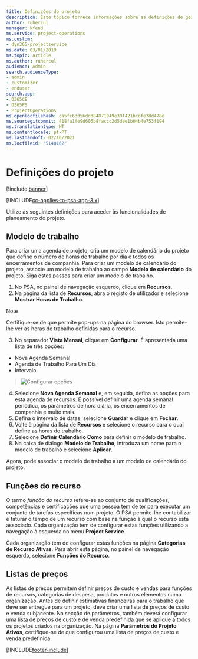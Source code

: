 ```yaml
---
title: Definições do projeto
description: Este tópico fornece informações sobre as definições de gestão do projeto.
author: ruhercul
manager: kfend
ms.service: project-operations
ms.custom:
- dyn365-projectservice
ms.date: 03/01/2019
ms.topic: article
ms.author: ruhercul
audience: Admin
search.audienceType:
- admin
- customizer
- enduser
search.app:
- D365CE
- D365PS
- ProjectOperations
ms.openlocfilehash: ca5fc63d56ddd84871949e38f421bcdfe38d478e
ms.sourcegitcommit: 418fa1fe9d605b8faccc2d5dee1b04b4e753f194
ms.translationtype: HT
ms.contentlocale: pt-PT
ms.lasthandoff: 02/10/2021
ms.locfileid: "5148162"
---
```

# <a name="project-settings"></a>Definições do projeto

[!include [banner](../includes/psa-now-project-operations.md)]

[!INCLUDE[cc-applies-to-psa-app-3.x](../includes/cc-applies-to-psa-app-3x.md)]

Utilize as seguintes definições para aceder às funcionalidades de planeamento do projeto.

## <a name="work-template"></a>Modelo de trabalho

Para criar uma agenda de projeto, cria um modelo de calendário do projeto que define o número de horas de trabalho por dia e todos os encerramentos de companhia. Para criar um modelo de calendário do projeto, associe um modelo de trabalho ao campo **Modelo de calendário** do projeto. Siga estes passos para criar um modelo de trabalho.

1. No PSA, no painel de navegação esquerdo, clique em **Recursos**. 
2. Na página da lista de **Recursos**, abra o registo de utilizador e selecione **Mostrar Horas de Trabalho**.

  > [!NOTE]
  > Certifique-se de que permite pop-ups na página do browser. Isto permite-lhe ver as horas de trabalho definidas para o recurso.
  
3. No separador **Vista Mensal**, clique em **Configurar**. É apresentada uma lista de três opções: 

  - Nova Agenda Semanal
  - Agenda de Trabalho Para Um Dia
  - Intervalo

> ![Configurar opções](media/project-13.png)

4. Selecione **Nova Agenda Semanal** e, em seguida, defina as opções para esta agenda de recursos. É possível definir uma agenda semanal periódica, os parâmetros de hora diária, os encerramentos de companhia e muito mais.
5. Defina o intervalo de datas, selecione **Guardar** e clique em **Fechar**. 
6. Volte à página da lista de **Recursos** e selecione o recurso para o qual define as horas de trabalho. 
7. Selecione **Definir Calendário Como** para definir o modelo de trabalho. 
8. Na caixa de diálogo **Modelo de Trabalho**, introduza um nome para o modelo de trabalho e selecione **Aplicar**. 

Agora, pode associar o modelo de trabalho a um modelo de calendário do projeto.

## <a name="resource-roles"></a>Funções do recurso

O termo *função do recurso* refere-se ao conjunto de qualificações, competências e certificações que uma pessoa tem de ter para executar um conjunto de tarefas específicas num projeto. O PSA permite-lhe contabilizar e faturar o tempo de um recurso com base na função à qual o recurso está associado. Cada organização tem de configurar estas funções utilizando a navegação à esquerda no menu **Project Service**.

Cada organização tem de configurar estas funções na página **Categorias de Recurso Ativas**. Para abrir esta página, no painel de navegação esquerdo, selecione **Funções do Recurso**.

## <a name="price-lists"></a>Listas de preços

As listas de preços permitem definir preços de custo e vendas para funções de recursos, categorias de despesa, produtos e outros elementos numa organização. Antes de definir estimativas financeiras para o trabalho que deve ser entregue para um projeto, deve criar uma lista de preços de custo e venda subjacente. Na secção de parâmetros, também deverá configurar uma lista de preços de custo e de venda predefinida que se aplique a todos os projetos criados na organização. Na página **Parâmetros do Projeto Ativos**, certifique-se de que configurou uma lista de preços de custo e venda predefinida.


[!INCLUDE[footer-include](../includes/footer-banner.md)]